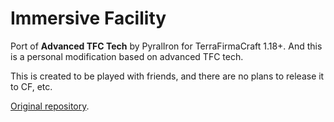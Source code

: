 # Immersive Facility

Port of **Advanced TFC Tech** by PyralIron for TerraFirmaCraft 1.18+.
And this is a personal modification based on advanced TFC tech.

This is created to be played with friends, and there are no plans to release it to CF, etc.

[Original repository](https://github.com/HermitOwO/AdvancedTFCTech).
